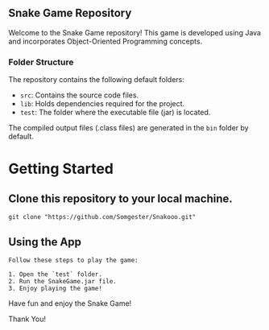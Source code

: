 ## Snake Game Repository

Welcome to the Snake Game repository! This game is developed using Java and incorporates Object-Oriented Programming concepts.

### Folder Structure

The repository contains the following default folders:

- `src`: Contains the source code files.
- `lib`: Holds dependencies required for the project.
- `test`: The folder where the executable file (jar) is located.

The compiled output files (.class files) are generated in the `bin` folder by default.

# Getting Started
  ## Clone this repository to your local machine.
    git clone "https://github.com/Somgester/Snakooo.git"
 
  ## Using the App

    Follow these steps to play the game:

    1. Open the `test` folder.
    2. Run the SnakeGame.jar file.
    3. Enjoy playing the game!

Have fun and enjoy the Snake Game!

Thank You!

